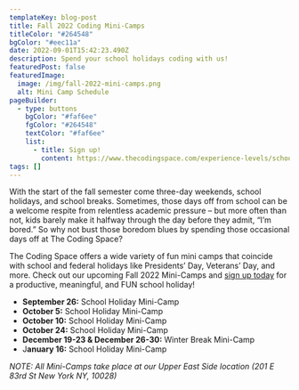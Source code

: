 ```yaml
---
templateKey: blog-post
title: Fall 2022 Coding Mini-Camps
titleColor: "#264548"
bgColor: "#eec11a"
date: 2022-09-01T15:42:23.490Z
description: Spend your school holidays coding with us!
featuredPost: false
featuredImage:
  image: /img/fall-2022-mini-camps.png
  alt: Mini Camp Schedule
pageBuilder:
  - type: buttons
    bgColor: "#faf6ee"
    fgColor: "#264548"
    textColor: "#faf6ee"
    list:
      - title: Sign up!
        content: https://www.thecodingspace.com/experience-levels/school-holiday-mini-camps/#
tags: []
---
```

With the start of the fall semester come three-day weekends, school holidays, and school breaks. Sometimes, those days off from school can be a welcome respite from relentless academic pressure – but more often than not, kids barely make it halfway through the day before they admit, “I’m bored.” So why not bust those boredom blues by spending those occasional days off at The Coding Space?

The Coding Space offers a wide variety of fun mini camps that coincide with school and federal holidays like Presidents’ Day, Veterans’ Day, and more. Check out our upcoming Fall 2022 Mini-Camps and [sign up today](https://www.thecodingspace.com/experience-levels/school-holiday-mini-camps/) for a productive, meaningful, and FUN school holiday!



* **September 26:** School Holiday Mini-Camp
* **October 5:** School Holiday Mini-Camp
* **October 10:** School Holiday Mini-Camp
* **October 24:** School Holiday Mini-Camp
* **December 19-23 & December 26-30:** Winter Break Mini-Camp
* J**anuary 16:** School Holiday Mini-Camp



*NOTE: All Mini-Camps take place at our Upper East Side location (201 E 83rd St New York NY, 10028)*
